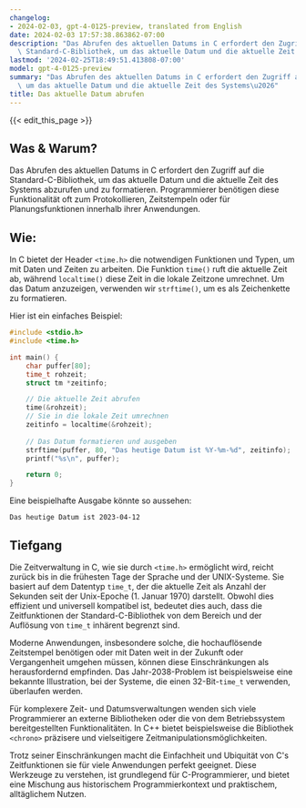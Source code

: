 ```yaml
---
changelog:
- 2024-02-03, gpt-4-0125-preview, translated from English
date: 2024-02-03 17:57:38.863862-07:00
description: "Das Abrufen des aktuellen Datums in C erfordert den Zugriff auf die\
  \ Standard-C-Bibliothek, um das aktuelle Datum und die aktuelle Zeit des Systems\u2026"
lastmod: '2024-02-25T18:49:51.413808-07:00'
model: gpt-4-0125-preview
summary: "Das Abrufen des aktuellen Datums in C erfordert den Zugriff auf die Standard-C-Bibliothek,\
  \ um das aktuelle Datum und die aktuelle Zeit des Systems\u2026"
title: Das aktuelle Datum abrufen
---
```


{{< edit_this_page >}}

## Was & Warum?

Das Abrufen des aktuellen Datums in C erfordert den Zugriff auf die Standard-C-Bibliothek, um das aktuelle Datum und die aktuelle Zeit des Systems abzurufen und zu formatieren. Programmierer benötigen diese Funktionalität oft zum Protokollieren, Zeitstempeln oder für Planungsfunktionen innerhalb ihrer Anwendungen.

## Wie:

In C bietet der Header `<time.h>` die notwendigen Funktionen und Typen, um mit Daten und Zeiten zu arbeiten. Die Funktion `time()` ruft die aktuelle Zeit ab, während `localtime()` diese Zeit in die lokale Zeitzone umrechnet. Um das Datum anzuzeigen, verwenden wir `strftime()`, um es als Zeichenkette zu formatieren.

Hier ist ein einfaches Beispiel:

```c
#include <stdio.h>
#include <time.h>

int main() {
    char puffer[80];
    time_t rohzeit;
    struct tm *zeitinfo;

    // Die aktuelle Zeit abrufen
    time(&rohzeit);
    // Sie in die lokale Zeit umrechnen
    zeitinfo = localtime(&rohzeit);
    
    // Das Datum formatieren und ausgeben
    strftime(puffer, 80, "Das heutige Datum ist %Y-%m-%d", zeitinfo);
    printf("%s\n", puffer);

    return 0;
}
```

Eine beispielhafte Ausgabe könnte so aussehen:

```
Das heutige Datum ist 2023-04-12
```

## Tiefgang

Die Zeitverwaltung in C, wie sie durch `<time.h>` ermöglicht wird, reicht zurück bis in die frühesten Tage der Sprache und der UNIX-Systeme. Sie basiert auf dem Datentyp `time_t`, der die aktuelle Zeit als Anzahl der Sekunden seit der Unix-Epoche (1. Januar 1970) darstellt. Obwohl dies effizient und universell kompatibel ist, bedeutet dies auch, dass die Zeitfunktionen der Standard-C-Bibliothek von dem Bereich und der Auflösung von `time_t` inhärent begrenzt sind.

Moderne Anwendungen, insbesondere solche, die hochauflösende Zeitstempel benötigen oder mit Daten weit in der Zukunft oder Vergangenheit umgehen müssen, können diese Einschränkungen als herausfordernd empfinden. Das Jahr-2038-Problem ist beispielsweise eine bekannte Illustration, bei der Systeme, die einen 32-Bit-`time_t` verwenden, überlaufen werden.

Für komplexere Zeit- und Datumsverwaltungen wenden sich viele Programmierer an externe Bibliotheken oder die von dem Betriebssystem bereitgestellten Funktionalitäten. In C++ bietet beispielsweise die Bibliothek `<chrono>` präzisere und vielseitigere Zeitmanipulationsmöglichkeiten.

Trotz seiner Einschränkungen macht die Einfachheit und Ubiquität von C's Zeitfunktionen sie für viele Anwendungen perfekt geeignet. Diese Werkzeuge zu verstehen, ist grundlegend für C-Programmierer, und bietet eine Mischung aus historischem Programmierkontext und praktischem, alltäglichem Nutzen.
